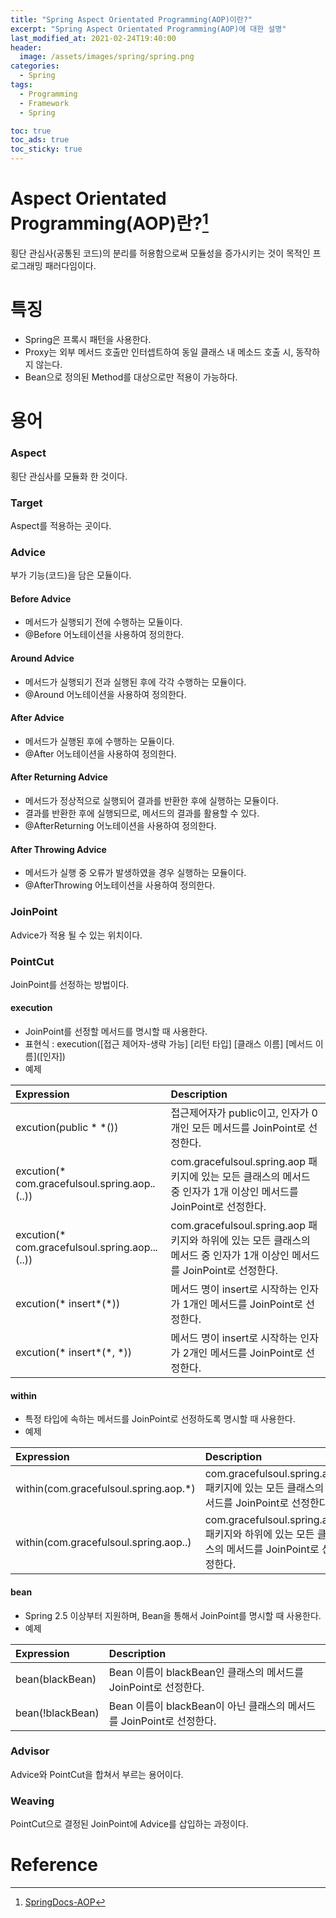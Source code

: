```yaml
---
title: "Spring Aspect Orientated Programming(AOP)이란?"
excerpt: "Spring Aspect Orientated Programming(AOP)에 대한 설명"
last_modified_at: 2021-02-24T19:40:00
header:
  image: /assets/images/spring/spring.png
categories:
  - Spring
tags:
  - Programming
  - Framework
  - Spring

toc: true
toc_ads: true
toc_sticky: true
---
```

# Aspect Orientated Programming(AOP)란?[^AOP]
횡단 관심사(공통된 코드)의 분리를 허용함으로써 모듈성을 증가시키는 것이 목적인 프로그래밍 패러다임이다.

# 특징
- Spring은 프록시 패턴을 사용한다.
- Proxy는 외부 메서드 호출만 인터셉트하여 동일 클래스 내 메소드 호출 시, 동작하지 않는다. 
- Bean으로 정의된 Method를 대상으로만 적용이 가능하다.

# 용어
### Aspect
횡단 관심사를 모듈화 한 것이다.

### Target
Aspect를 적용하는 곳이다.

### Advice
부가 기능(코드)을 담은 모듈이다.

#### Before Advice
- 메서드가 실행되기 전에 수행하는 모듈이다.
- @Before 어노테이션을 사용하여 정의한다.

#### Around Advice
- 메서드가 실행되기 전과 실행된 후에 각각 수행하는 모듈이다.
- @Around 어노테이션을 사용하여 정의한다.

#### After Advice
- 메서드가 실행된 후에 수행하는 모듈이다.
- @After 어노테이션을 사용하여 정의한다.

#### After Returning Advice
- 메서드가 정상적으로 실행되어 결과를 반환한 후에 실행하는 모듈이다.
- 결과를 반환한 후에 실행되므로, 메서드의 결과를 활용할 수 있다.
- @AfterReturning 어노테이션을 사용하여 정의한다.

#### After Throwing Advice
- 메서드가 실행 중 오류가 발생하였을 경우 실행하는 모듈이다.
- @AfterThrowing 어노테이션을 사용하여 정의한다.

### JoinPoint
Advice가 적용 될 수 있는 위치이다.

### PointCut
JoinPoint를 선정하는 방법이다.

#### execution
- JoinPoint를 선정할 메서드를 명시할 때 사용한다.
- 표현식 : execution([접근 제어자-생략 가능] [리턴 타입] [클래스 이름] [메서드 이름]\(\[인자\]\)
- 예제

| Expression | Description |
|:--------|:--------|
| excution(public * *()) | 접근제어자가 public이고, 인자가 0개인 모든 메서드를 JoinPoint로 선정한다. |
| excution(* com.gracefulsoul.spring.aop.*.*(..)) | com.gracefulsoul.spring.aop 패키지에 있는 모든 클래스의 메서드 중 인자가 1개 이상인 메서드를 JoinPoint로 선정한다. |
| excution(* com.gracefulsoul.spring.aop..*.*(..)) | com.gracefulsoul.spring.aop 패키지와 하위에 있는 모든 클래스의 메서드 중 인자가 1개 이상인 메서드를 JoinPoint로 선정한다. |
| excution(* insert*(*)) | 메서드 명이 insert로 시작하는 인자가 1개인 메서드를 JoinPoint로 선정한다. |
| excution(* insert*(*, *)) | 메서드 명이 insert로 시작하는 인자가 2개인 메서드를 JoinPoint로 선정한다. |

#### within
- 특정 타입에 속하는 메서드를 JoinPoint로 선정하도록 명시할 때 사용한다.
- 예제

| Expression | Description |
|:--------|:--------|
| within(com.gracefulsoul.spring.aop.*) | com.gracefulsoul.spring.aop 패키지에 있는 모든 클래스의 메서드를 JoinPoint로 선정한다. |
| within(com.gracefulsoul.spring.aop..) | com.gracefulsoul.spring.aop 패키지와 하위에 있는 모든 클래스의 메서드를 JoinPoint로 선정한다. |

#### bean
- Spring 2.5 이상부터 지원하며, Bean을 통해서 JoinPoint를 명시할 때 사용한다.
- 예제

| Expression | Description |
|:--------|:--------|
| bean(blackBean) | Bean 이름이 blackBean인 클래스의 메서드를 JoinPoint로 선정한다. |
| bean(!blackBean) | Bean 이름이 blackBean이 아닌 클래스의 메서드를 JoinPoint로 선정한다. |

### Advisor
Advice와 PointCut을 합쳐서 부르는 용어이다.

### Weaving
PointCut으로 결정된 JoinPoint에 Advice를 삽입하는 과정이다.

# Reference
[^AOP]: [SpringDocs-AOP](https://docs.spring.io/spring-framework/docs/5.0.0.M5/spring-framework-reference/html/aop.html)